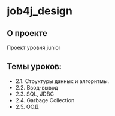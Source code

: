 # job4j_design

## О проекте
Проект уровня junior
## Темы уроков:

- 2.1. Структуры данных и алгоритмы.
- 2.2. Ввод-вывод
- 2.3. SQL, JDBC
- 2.4. Garbage Collection
- 2.5. ООД
